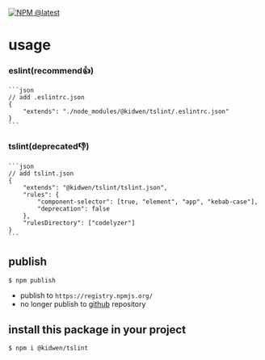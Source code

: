 [![NPM @latest](https://img.shields.io/npm/v/@kidwen/tslint/latest?color=%2300AA00)](https://www.npmjs.com/package/@kidwen/tslint)

# usage

### eslint(recommend👍)

    ```json
    // add .eslintrc.json
    {
        "extends": "./node_modules/@kidwen/tslint/.eslintrc.json"
    }
    ```

### tslint(deprecated👎)

    ```json
    // add tslint.json
    {
        "extends": "@kidwen/tslint/tslint.json",
        "rules": {
            "component-selector": [true, "element", "app", "kebab-case"],
            "deprecation": false
        },
        "rulesDirectory": ["codelyzer"]
    }
    ```

## publish

```bash
$ npm publish
```

-   publish to `https://registry.npmjs.org/`
-   no longer publish to [github](https://npm.pkg.github.com) repository

## install this package in your project

```bash
$ npm i @kidwen/tslint
```
